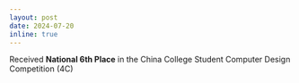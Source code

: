 ```yaml
---
layout: post
date: 2024-07-20
inline: true
---
```


Received **National 6th Place** in the China College Student Computer Design Competition (4C)